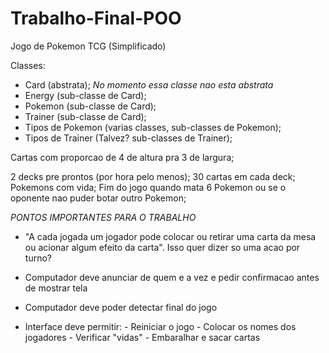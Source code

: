 # Trabalho-Final-POO

Jogo de Pokemon TCG (Simplificado)

Classes:
- Card (abstrata); *No momento essa classe nao esta abstrata*
- Energy (sub-classe de Card);
- Pokemon (sub-classe de Card);
- Trainer (sub-classe de Card);
- Tipos de Pokemon (varias classes, sub-classes de Pokemon);
- Tipos de Trainer (Talvez? sub-classes de Trainer);

Cartas com proporcao de 4 de altura pra 3 de largura;

2 decks pre prontos (por hora pelo menos);
30 cartas em cada deck;
Pokemons com vida;
Fim do jogo quando mata 6 Pokemon ou se o oponente nao
puder botar outro Pokemon;

*PONTOS IMPORTANTES PARA O TRABALHO*
- "A cada jogada um jogador pode colocar ou retirar uma carta da mesa ou acionar algum 
efeito da carta". Isso quer dizer so uma acao por turno?

- Computador deve anunciar de quem e a vez e pedir confirmacao antes de mostrar tela

- Computador deve poder detectar final do jogo

- Interface deve permitir:
      - Reiniciar o jogo
      - Colocar os nomes dos jogadores
      - Verificar "vidas"
      - Embaralhar e sacar cartas